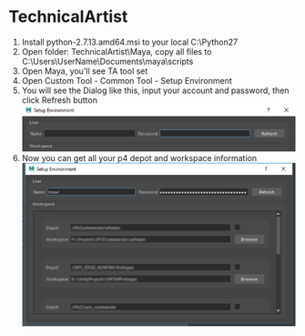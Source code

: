 # TechnicalArtist

1. Install python-2.7.13.amd64.msi to your local C:\Python27
2. Open folder: TechnicalArtist\Maya, copy all files to C:\Users\UserName\Documents\maya\scripts
3. Open Maya, you'll see TA tool set
4. Open Custom Tool - Common Tool - Setup Environment
5. You will see the Dialog like this, input your account and password, then click Refresh button
![picture](/ReadMe/image2018-9-3_18-28-47.png)
6. Now you can get all your p4 depot and workspace information
![picture](/ReadMe/image2018-9-3_18-29-32.png)

